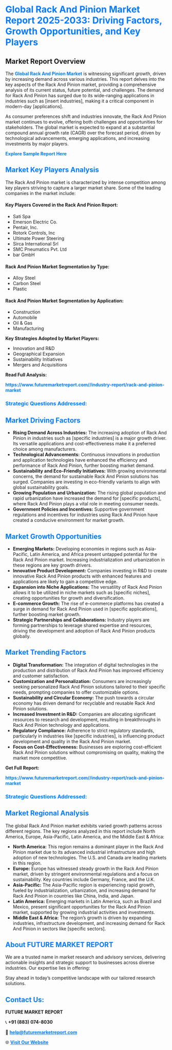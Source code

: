 <h1 style="color: #007BFF;">Global Rack And Pinion Market Report 2025-2033: Driving Factors, Growth Opportunities, and Key Players</h1>

<section id="overview">
<h2>Market Report Overview</h2>
<p>The <a href="https://www.futuremarketreport.com//industry-report/rack-and-pinion-market" style="color: #007BFF; text-decoration: none;"><strong>Global Rack And Pinion Market</strong></a> is witnessing significant growth, driven by increasing demand across various industries. This report delves into the key aspects of the Rack And Pinion market, providing a comprehensive analysis of its current status, future potential, and challenges. The demand for Rack And Pinion has surged due to its wide-ranging applications in industries such as [insert industries], making it a critical component in modern-day [applications].</p>
<p>As consumer preferences shift and industries innovate, the Rack And Pinion market continues to evolve, offering both challenges and opportunities for stakeholders. The global market is expected to expand at a substantial compound annual growth rate (CAGR) over the forecast period, driven by technological advancements, emerging applications, and increasing investments by major players.</p>
</section>

<section id="overview">
<p><a href="https://www.futuremarketreport.com//request-sample/reportId=88292" style="color: #007BFF; text-decoration: none;"><strong>Explore Sample Report Here</strong></a></p>
</section>

<section id="key-players">
<h2 style="color: #007BFF;">Market Key Players Analysis</h2>
<p>The Rack And Pinion market is characterized by intense competition among key players striving to capture a larger market share. Some of the leading companies in the market include:</p>
<h4>Key Players Covered in the Rack And Pinion Report:</h4>
<ul><li>Sati Spa</li><li>Emerson Electric Co.</li><li>Pentair, Inc.</li><li>Rotork Controls, Inc</li><li>Ultimate Power Steering</li><li>Sirca International Srl</li><li>SMC Pneumatics Pvt. Ltd</li><li>bar GmbH</li></ul>
<h4>Rack And Pinion Market Segmentation by Type:</h4>
<ul><li>Alloy Steel</li><li>Carbon Steel</li><li>Plastic</li></ul>

<h4>Rack And Pinion Market Segmentation by Application:</h4>
<ul><li>Construction</li><li>Automobile</li><li>Oil &amp; Gas</li><li>Manufacturing</li></ul>
<p><strong>Key Strategies Adopted by Market Players:</strong></p>
<ul>
<li>Innovation and R&D</li>
<li>Geographical Expansion</li>
<li>Sustainability Initiatives</li>
<li>Mergers and Acquisitions</li>
</ul>
</section>

<section>
<p><strong>Read Full Analysis: </strong></p><a href="https://www.futuremarketreport.com//industry-report/rack-and-pinion-market" style="color: #007BFF; text-decoration: none;"><strong>https://www.futuremarketreport.com//industry-report/rack-and-pinion-market</strong></a>
<h3 style="color: #007BFF;">Strategic Questions Addressed:</h3>
</section>

<section id="driving-factors">
<h2 style="color: #007BFF;">Market Driving Factors</h2>
<ul>
<li><strong>Rising Demand Across Industries:</strong> The increasing adoption of Rack And Pinion in industries such as [specific industries] is a major growth driver. Its versatile applications and cost-effectiveness make it a preferred choice among manufacturers.</li>
<li><strong>Technological Advancements:</strong> Continuous innovations in production and application technologies have enhanced the efficiency and performance of Rack And Pinion, further boosting market demand.</li>
<li><strong>Sustainability and Eco-Friendly Initiatives:</strong> With growing environmental concerns, the demand for sustainable Rack And Pinion solutions has surged. Companies are investing in eco-friendly variants to align with global sustainability goals.</li>
<li><strong>Growing Population and Urbanization:</strong> The rising global population and rapid urbanization have increased the demand for [specific products], where Rack And Pinion plays a vital role in meeting consumer needs.</li>
<li><strong>Government Policies and Incentives:</strong> Supportive government regulations and incentives for industries using Rack And Pinion have created a conducive environment for market growth.</li>
</ul>
</section>

<section id="growth-opportunities">
<h2 style="color: #007BFF;">Market Growth Opportunities</h2>
<ul>
<li><strong>Emerging Markets:</strong> Developing economies in regions such as Asia-Pacific, Latin America, and Africa present untapped potential for the Rack And Pinion market. Increasing industrialization and urbanization in these regions are key growth drivers.</li>
<li><strong>Innovative Product Development:</strong> Companies investing in R&D to create innovative Rack And Pinion products with enhanced features and applications are likely to gain a competitive edge.</li>
<li><strong>Expansion into Niche Applications:</strong> The versatility of Rack And Pinion allows it to be utilized in niche markets such as [specific niches], creating opportunities for growth and diversification.</li>
<li><strong>E-commerce Growth:</strong> The rise of e-commerce platforms has created a surge in demand for Rack And Pinion used in [specific applications], further boosting market growth.</li>
<li><strong>Strategic Partnerships and Collaborations:</strong> Industry players are forming partnerships to leverage shared expertise and resources, driving the development and adoption of Rack And Pinion products globally.</li>
</ul>
</section>

<section id="trending-factors">
<h2 style="color: #007BFF;">Market Trending Factors</h2>
<ul>
<li><strong>Digital Transformation:</strong> The integration of digital technologies in the production and distribution of Rack And Pinion has improved efficiency and customer satisfaction.</li>
<li><strong>Customization and Personalization:</strong> Consumers are increasingly seeking personalized Rack And Pinion solutions tailored to their specific needs, prompting companies to offer customizable options.</li>
<li><strong>Sustainability and Circular Economy:</strong> The push towards a circular economy has driven demand for recyclable and reusable Rack And Pinion solutions.</li>
<li><strong>Increased Investment in R&D:</strong> Companies are allocating significant resources to research and development, resulting in breakthroughs in Rack And Pinion technology and applications.</li>
<li><strong>Regulatory Compliance:</strong> Adherence to strict regulatory standards, particularly in industries like [specific industries], is influencing product development and quality in the Rack And Pinion market.</li>
<li><strong>Focus on Cost-Effectiveness:</strong> Businesses are exploring cost-efficient Rack And Pinion solutions without compromising on quality, making the market more competitive.</li>
</ul>
</section>

<section>
<p><strong>Get Full Report: </strong></p><a href="https://www.futuremarketreport.com//industry-report/rack-and-pinion-market" style="color: #007BFF; text-decoration: none;"><strong>https://www.futuremarketreport.com//industry-report/rack-and-pinion-market</strong></a>
<h3 style="color: #007BFF;">Strategic Questions Addressed:</h3>
</section>


<section id="regional-analysis">
<h2 style="color: #007BFF;">Market Regional Analysis</h2>
<p>The global Rack And Pinion market exhibits varied growth patterns across different regions. The key regions analyzed in this report include North America, Europe, Asia-Pacific, Latin America, and the Middle East & Africa:</p>
<ul>
<li><strong>North America:</strong> This region remains a dominant player in the Rack And Pinion market due to its advanced industrial infrastructure and high adoption of new technologies. The U.S. and Canada are leading markets in this region.</li>
<li><strong>Europe:</strong> Europe has witnessed steady growth in the Rack And Pinion market, driven by stringent environmental regulations and a focus on sustainability. Key countries include Germany, France, and the U.K.</li>
<li><strong>Asia-Pacific:</strong> The Asia-Pacific region is experiencing rapid growth, fueled by industrialization, urbanization, and increasing demand for Rack And Pinion in countries like China, India, and Japan.</li>
<li><strong>Latin America:</strong> Emerging markets in Latin America, such as Brazil and Mexico, present significant opportunities for the Rack And Pinion market, supported by growing industrial activities and investments.</li>
<li><strong>Middle East & Africa:</strong> The region’s growth is driven by expanding industries, infrastructure development, and increasing demand for Rack And Pinion in sectors like [specific sectors].</li>
</ul>
</section>

<footer>
<h2 style="color: #007BFF;">About FUTURE MARKET REPORT</h2>
<p>We are a trusted name in market research and advisory services, delivering actionable insights and strategic support to businesses across diverse industries. Our expertise lies in offering:</p>

<p>Stay ahead in today’s competitive landscape with our tailored research solutions.</p>

<h2 style="color: #007BFF;">Contact Us:</h2>
<p><strong>FUTURE MARKET REPORT</strong></p>
<p>📞 <strong>+91 (883) 074-8030</strong></p>
<p>📧 <strong><a href="mailto:help@futuremarketreport.com" style="color: #007BFF;">help@futuremarketreport.com</a></strong></p>
<p>🌐 <strong><a href="https://www.futuremarketreport.com/" style="color: #007BFF;">Visit Our Website</a></strong></p>
</footer>